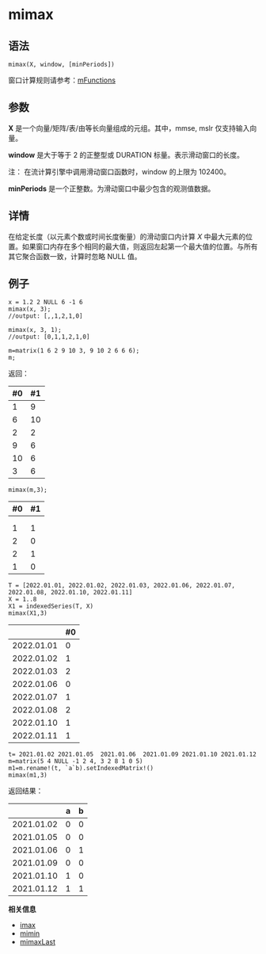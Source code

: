 # mimax

## 语法

`mimax(X, window, [minPeriods])`

窗口计算规则请参考：[mFunctions](../themes/mFunctions.html)

## 参数

**X** 是一个向量/矩阵/表/由等长向量组成的元组。其中，mmse, mslr 仅支持输入向量。

**window** 是大于等于 2 的正整型或 DURATION 标量。表示滑动窗口的长度。

注： 在流计算引擎中调用滑动窗口函数时，window 的上限为 102400。

**minPeriods** 是一个正整数。为滑动窗口中最少包含的观测值数据。

## 详情

在给定长度（以元素个数或时间长度衡量）的滑动窗口内计算 *X*
中最大元素的位置。如果窗口内存在多个相同的最大值，则返回左起第一个最大值的位置。与所有其它聚合函数一致，计算时忽略 NULL 值。

## 例子

```
x = 1.2 2 NULL 6 -1 6
mimax(x, 3);
//output: [,,1,2,1,0]

mimax(x, 3, 1);
//output: [0,1,1,2,1,0]

m=matrix(1 6 2 9 10 3, 9 10 2 6 6 6);
m;
```

返回：

| #0 | #1 |
| --- | --- |
| 1 | 9 |
| 6 | 10 |
| 2 | 2 |
| 9 | 6 |
| 10 | 6 |
| 3 | 6 |

```
mimax(m,3);
```

| #0 | #1 |
| --- | --- |
|  |  |
|  |  |
| 1 | 1 |
| 2 | 0 |
| 2 | 1 |
| 1 | 0 |

```
T = [2022.01.01, 2022.01.02, 2022.01.03, 2022.01.06, 2022.01.07, 2022.01.08, 2022.01.10, 2022.01.11]
X = 1..8
X1 = indexedSeries(T, X)
mimax(X1,3)
```

|  | #0 |
| --- | --- |
| 2022.01.01 | 0 |
| 2022.01.02 | 1 |
| 2022.01.03 | 2 |
| 2022.01.06 | 0 |
| 2022.01.07 | 1 |
| 2022.01.08 | 2 |
| 2022.01.10 | 1 |
| 2022.01.11 | 1 |

```
t= 2021.01.02 2021.01.05  2021.01.06  2021.01.09 2021.01.10 2021.01.12
m=matrix(5 4 NULL -1 2 4, 3 2 8 1 0 5)
m1=m.rename!(t, `a`b).setIndexedMatrix!()
mimax(m1,3)
```

返回结果：

|  | a | b |
| --- | --- | --- |
| 2021.01.02 | 0 | 0 |
| 2021.01.05 | 0 | 0 |
| 2021.01.06 | 0 | 1 |
| 2021.01.09 | 0 | 0 |
| 2021.01.10 | 1 | 0 |
| 2021.01.12 | 1 | 1 |

**相关信息**

* [imax](../i/imax.html "imax")
* [mimin](mimin.html "mimin")
* [mimaxLast](mimaxlast.html "mimaxLast")

